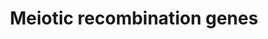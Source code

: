 ---
annotations:
- id: PW:0001318
  parent: regulatory pathway
  type: Pathway Ontology
  value: cell cycle pathway, meiotic
- id: PW:0000004
  parent: regulatory pathway
  type: Pathway Ontology
  value: regulatory pathway
authors:
- MaintBot
- AlexanderPico
- Eweitz
description: Meiotic double strand breaks are initiated by Spo11, a conserved topoisomerase-derived
  protein, together with its partner subunits. After the breaks are formed, Spo11
  remains covalently attached to the 5 prime strands at both ends of the DNA. It is
  released through an endonucleolytic cleavage reaction, which is facilitated by MRX
  (Mre11, Rad50, and Xrs2) and Sae2. This reaction liberates Spo11, which is attached
  to a short oligonucleotide. The 5 prime strands are further processed by exonucleases,
  such as Exo1 in yeast, leading to the production of long single-stranded tails.
  These tails are coated with RPA, an ssDNA-binding protein, before being replaced
  by recombinases Rad51 and Dmc1. The recombinases form a nucleoprotein filament and
  search for sequence similarity, which is primarily located on the homologous chromosome.
  This process leads to the production of D-loop structures.
last-edited: 2023-02-25
organisms:
- Saccharomyces cerevisiae
redirect_from:
- /index.php/Pathway:WP377
- /instance/WP377
- /instance/WP377_r125517
revision: r125517
schema-jsonld:
- '@context': https://schema.org/
  '@id': https://wikipathways.github.io/pathways/WP377.html
  '@type': Dataset
  creator:
    '@type': Organization
    name: WikiPathways
  description: Meiotic double strand breaks are initiated by Spo11, a conserved topoisomerase-derived
    protein, together with its partner subunits. After the breaks are formed, Spo11
    remains covalently attached to the 5 prime strands at both ends of the DNA. It
    is released through an endonucleolytic cleavage reaction, which is facilitated
    by MRX (Mre11, Rad50, and Xrs2) and Sae2. This reaction liberates Spo11, which
    is attached to a short oligonucleotide. The 5 prime strands are further processed
    by exonucleases, such as Exo1 in yeast, leading to the production of long single-stranded
    tails. These tails are coated with RPA, an ssDNA-binding protein, before being
    replaced by recombinases Rad51 and Dmc1. The recombinases form a nucleoprotein
    filament and search for sequence similarity, which is primarily located on the
    homologous chromosome. This process leads to the production of D-loop structures.
  keywords:
  - HOP1
  - MEI4
  - MEK1
  - MER2
  - MRE11
  - RAD50
  - RAD51
  - RAD52
  - RAD55
  - RAD57
  - REC102
  - REC104
  - REC114
  - RED1
  - SPO11
  - XRS2
  license: CC0
  name: Meiotic recombination genes
seo: CreativeWork
title: Meiotic recombination genes
wpid: WP377
---